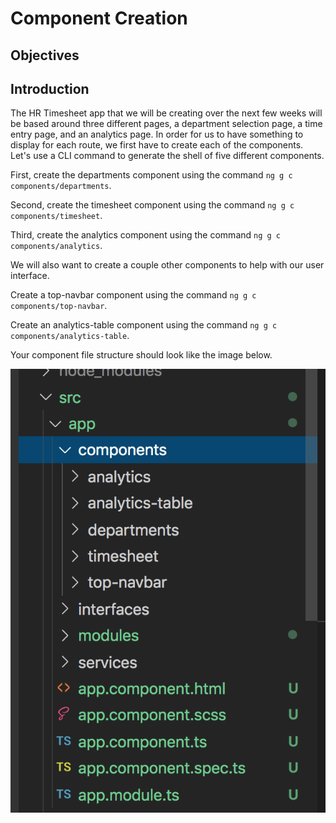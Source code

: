 # Component Creation

## Objectives



## Introduction

The HR Timesheet app that we will be creating over the next few weeks will be based around three different pages, a department selection page, a time entry page, and an analytics page. In order for us to have something to display for each route, we first have to create each of the components. Let's use a CLI command to generate the shell of five different components. 

First, create the departments component using the command `ng g c components/departments`.

Second, create the timesheet component using the command `ng g c components/timesheet`.

Third, create the analytics component using the command `ng g c components/analytics`.

We will also want to create a couple other components to help with our user interface.

Create a top-navbar component using the command `ng g c components/top-navbar`.

Create an analytics-table component using the command `ng g c components/analytics-table`.

Your component file structure should look like the image below.

![Component Structure](img/component_structure.png)
